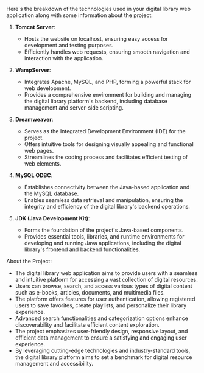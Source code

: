 Here's the breakdown of the technologies used in your digital library web application along with some information about the project:

1. **Tomcat Server**: 
   - Hosts the website on localhost, ensuring easy access for development and testing purposes.
   - Efficiently handles web requests, ensuring smooth navigation and interaction with the application.

2. **WampServer**:
   - Integrates Apache, MySQL, and PHP, forming a powerful stack for web development.
   - Provides a comprehensive environment for building and managing the digital library platform's backend, including database management and server-side scripting.

3. **Dreamweaver**:
   - Serves as the Integrated Development Environment (IDE) for the project.
   - Offers intuitive tools for designing visually appealing and functional web pages.
   - Streamlines the coding process and facilitates efficient testing of web elements.

4. **MySQL ODBC**:
   - Establishes connectivity between the Java-based application and the MySQL database.
   - Enables seamless data retrieval and manipulation, ensuring the integrity and efficiency of the digital library's backend operations.

5. **JDK (Java Development Kit)**:
   - Forms the foundation of the project's Java-based components.
   - Provides essential tools, libraries, and runtime environments for developing and running Java applications, including the digital library's frontend and backend functionalities.

About the Project:
   - The digital library web application aims to provide users with a seamless and intuitive platform for accessing a vast collection of digital resources.
   - Users can browse, search, and access various types of digital content such as e-books, articles, documents, and multimedia files.
   - The platform offers features for user authentication, allowing registered users to save favorites, create playlists, and personalize their library experience.
   - Advanced search functionalities and categorization options enhance discoverability and facilitate efficient content exploration.
   - The project emphasizes user-friendly design, responsive layout, and efficient data management to ensure a satisfying and engaging user experience.
   - By leveraging cutting-edge technologies and industry-standard tools, the digital library platform aims to set a benchmark for digital resource management and accessibility.
